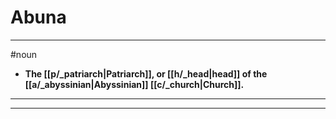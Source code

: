 # Abuna
---
#noun
- **The [[p/_patriarch|Patriarch]], or [[h/_head|head]] of the [[a/_abyssinian|Abyssinian]] [[c/_church|Church]].**
---
---
